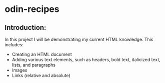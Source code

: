 # odin-recipes
## Introduction:
In this project I will be demonstrating my current HTML knowledge. This includes:
- Creating an HTML document 
- Adding various text elements, such as headers, bold text, italicized text, lists, and paragraphs
- Images
- Links (relative and absolute)